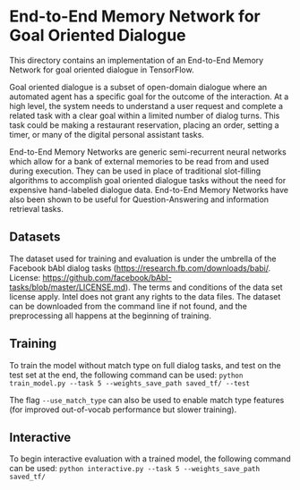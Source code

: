 # End-to-End Memory Network for Goal Oriented Dialogue
This directory contains an implementation of an End-to-End Memory Network for goal oriented dialogue in TensorFlow. 

Goal oriented dialogue is a subset of open-domain dialogue where an automated agent has a specific goal for the outcome of the interaction. At a high level, the system needs to understand a user request and complete a related task with a clear goal within a limited number of dialog turns. This task could be making a restaurant reservation, placing an order, setting a timer, or many of the digital personal assistant tasks.

End-to-End Memory Networks are generic semi-recurrent neural networks which allow for a bank of external memories to be read from and used during execution. They can be used in place of traditional slot-filling algorithms to accomplish goal oriented dialogue tasks without the need for expensive hand-labeled dialogue data. End-to-End Memory Networks have also been shown to be useful for Question-Answering and information retrieval tasks. 

## Datasets 
The dataset used for training and evaluation is under the umbrella of the Facebook bAbI dialog tasks (https://research.fb.com/downloads/babi/. License: https://github.com/facebook/bAbI-tasks/blob/master/LICENSE.md). The terms and conditions of the data set license apply. Intel does not grant any rights to the data files. The dataset can be downloaded from the command line if not found, and the preprocessing all happens at the beginning of training.

## Training
To train the model without match type on full dialog tasks, and test on the test set at the end, the following command can be used:
`python train_model.py --task 5 --weights_save_path saved_tf/ --test`

The flag `--use_match_type` can also be used to enable match type features (for improved out-of-vocab performance but slower training).

## Interactive 
To begin interactive evaluation with a trained model, the following command can be used:
`python interactive.py --task 5 --weights_save_path saved_tf/`

